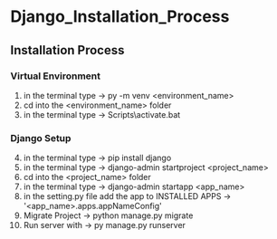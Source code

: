 # Django_Installation_Process

## Installation Process

### Virtual Environment
1. in the terminal type -> py -m venv <environment_name> 
2. cd into the <environment_name>  folder
3. in the terminal type -> Scripts\activate.bat

### Django Setup
4. in the terminal type -> pip install django
5. in the terminal type -> django-admin startproject <project_name>
6. cd into the <project_name> folder
7. in the terminal type -> django-admin startapp <app_name>
8. in the setting.py file add the app to INSTALLED APPS -> '<app_name>.apps.appNameConfig'
9. Migrate Project -> python manage.py migrate
10. Run server with -> py manage.py runserver
